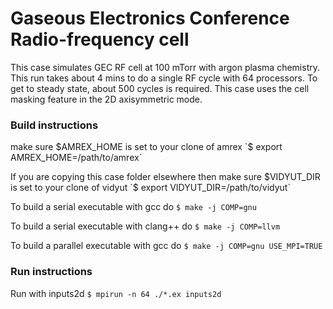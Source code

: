 # Gaseous Electronics Conference Radio-frequency cell

This case simulates GEC RF cell at 100 mTorr with argon 
plasma chemistry. This run takes about 4 mins to do
a single RF cycle with 64 processors. To get to steady state, 
about 500 cycles is required. This case uses the
cell masking feature in the 2D axisymmetric mode.

### Build instructions

make sure $AMREX_HOME is set to your clone of amrex
`$ export AMREX_HOME=/path/to/amrex`

If you are copying this case folder elsewhere then
make sure $VIDYUT_DIR is set to your clone of vidyut
`$ export VIDYUT_DIR=/path/to/vidyut`

To build a serial executable with gcc do
`$ make -j COMP=gnu`

To build a serial executable with clang++ do
`$ make -j COMP=llvm`

To build a parallel executable with gcc do
`$ make -j COMP=gnu USE_MPI=TRUE`

### Run instructions

Run with inputs2d 
`$ mpirun -n 64 ./*.ex inputs2d`
